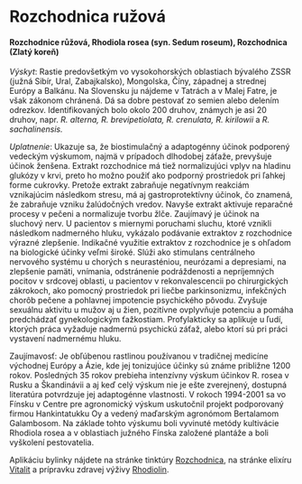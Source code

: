 Rozchodnica ružová
==================

#### Rozchodnice růžová, Rhodiola rosea (syn. Sedum roseum), Rozchodnica (Zlatý koreň)

*Výskyt*: Rastie predovšetkým vo vysokohorských oblastiach bývalého ZSSR (južná
Sibír, Ural, Zabajkalsko), Mongolska, Číny, západnej a strednej Európy a
Balkánu.  Na Slovensku ju nájdeme v Tatrách a v Malej Fatre, je však zákonom
chránená. Dá sa dobre pestovať zo semien alebo delením odrezkov.
Identifikovaných bolo okolo 200 druhov, známych je asi 20 druhov, napr. *R.
alterna, R. brevipetiolata, R. crenulata, R. kirilowii* a *R. sachalinensis.*

*Uplatnenie*: Ukazuje sa, že biostimulačný a adaptogénny účinok podporený
vedeckým výskumom, najmä v prípadoch dlhodobej záťaže, prevyšuje účinok ženšena.
Extrakt rozchodnice má tiež normalizujúci vplyv na hladinu glukózy v krvi, preto
ho možno použiť ako podporný prostriedok pri ľahkej forme cukrovky. Pretože
extrakt zabraňuje negatívnym reakciám vznikajúcim následkom stresu, má aj
gastroprotektívny účinok, čo znamená, že zabraňuje vzniku žalúdočných vredov.
Navyše extrakt aktivuje reparačné procesy v pečeni a normalizuje tvorbu žlče.
Zaujímavý je účinok na sluchový nerv. U pacientov s miernymi poruchami sluchu,
ktoré vznikli následkom nadmerného hluku, vykázalo podávanie extraktov z
rozchodnice výrazné zlepšenie. Indikačné využitie extraktov z rozchodnice je s
ohľadom na biologické účinky veľmi široké. Slúži ako stimulans centrálneho
nervového systému u chorých s neurasténiou, neurózami a depresiami, na zlepšenie
pamäti, vnímania, odstránenie podráždenosti a nepríjemných pocitov v srdcovej
oblasti, u pacientov v rekonvalescencii po chirurgických zákrokoch, ako pomocný
prostriedok pri liečbe parkinsonizmu, infekčných chorôb pečene a pohlavnej
impotencie psychického pôvodu. Zvyšuje sexuálnu aktivitu u mužov aj u žien,
pozitívne ovplyvňuje potenciu a pomáha predchádzať gynekologickým ťažkostiam.
Profylakticky sa aplikuje u ľudí, ktorých práca vyžaduje nadmernú psychickú
záťaž, alebo ktorí sú pri práci vystavení nadmernému hluku.

Zaujímavosť: Je obľúbenou rastlinou používanou v tradičnej medicíne východnej
Európy a Ázie, kde jej tonizujúce účinky sú známe približne 1200 rokov.
Posledných 35 rokov prebieha intenzívny výskum účinkov R. rosea v Rusku a
Škandinávii a aj keď celý výskum nie je ešte zverejnený, dostupná literatúra
potvrdzuje jej adaptogénne vlastnosti. V rokoch 1994-2001 sa vo Fínsku v Centre
pre agronomický výskum uskutočnil projekt podporovaný firmou Hankintatukku Oy a
vedený maďarským agronómom Bertalamom Galambosom. Na základe tohto výskumu boli
vyvinuté metódy kultivácie Rhodiola rosea a v oblastiach južného Fínska založené
plantáže a boli vyškolení pestovatelia.

Aplikáciu bylinky nájdete na stránke tinktúry
[Rozchodnica](../tinktury/rozchodnica), na stránke elixíru
[Vitalit](../elixiry/vitalit-eleixir) a prípravku zdravej výživy
[Rhodiolin](../zdravie/rhodiolin-120-ks-60-ks).

